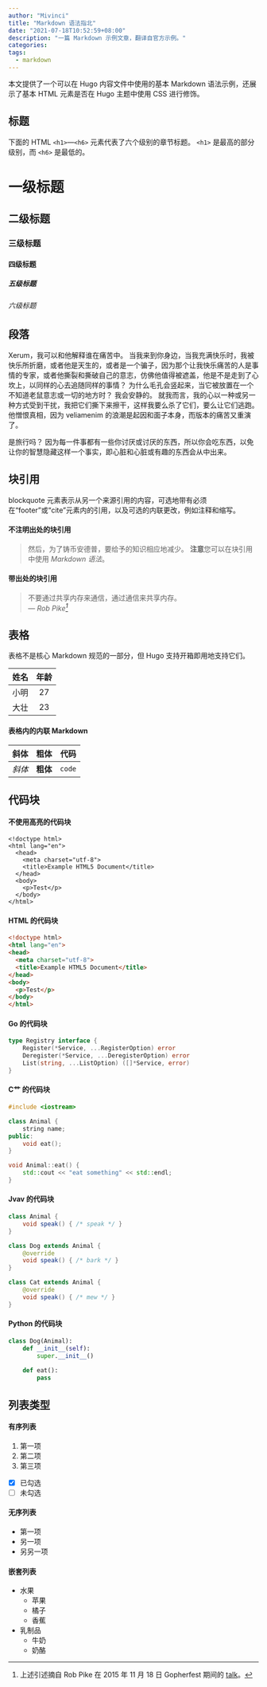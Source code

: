 ```yaml
---
author: "Mivinci"
title: "Markdown 语法指北"
date: "2021-07-18T10:52:59+08:00"
description: "一篇 Markdown 示例文章，翻译自官方示例。"
categories:
tags:
  - markdown
---
```


本文提供了一个可以在 Hugo 内容文件中使用的基本 Markdown 语法示例，还展示了基本 HTML 元素是否在 Hugo 主题中使用 CSS 进行修饰。

<!--more-->

## 标题

下面的 HTML `<h1>`—`<h6>` 元素代表了六个级别的章节标题。 `<h1>` 是最高的部分级别，而 `<h6>` 是最低的。

# 一级标题

## 二级标题

### 三级标题

#### 四级标题

##### 五级标题

###### 六级标题

## 段落

Xerum，我可以和他解释谁在痛苦中。 当我来到你身边，当我充满快乐时，我被快乐所折磨，或者他是天生的，或者是一个骗子，因为那个让我快乐痛苦的人是事情的专家，或者他撕裂和撕破自己的意志，仿佛他值得被遮盖，他是不是走到了心坎上，以同样的心去追随同样的事情？ 为什么毛孔会竖起来，当它被放置在一个不知道老鼠意志或一切的地方时？ 我会安静的。 就我而言，我的心以一种或另一种方式受到干扰，我把它们撕下来擦干，这样我要么杀了它们，要么让它们逃跑。 他憎恨真相，因为 veliamenim 的浪潮是起因和面子本身，而版本的痛苦又重演了。

是旅行吗？ 因为每一件事都有一些你讨厌或讨厌的东西，所以你会吃东西，以免让你的智慧隐藏这样一个事实，即心脏和心脏或有趣的东西会从中出来。

## 块引用

blockquote 元素表示从另一个来源引用的内容，可选地带有必须在“footer”或“cite”元素内的引用，以及可选的内联更改，例如注释和缩写。

#### 不注明出处的块引用

> 然后，为了铸币安德普，要给予的知识相应地减少。
> **注意**您可以在块引用中使用 *Markdown 语法*。

#### 带出处的块引用

> 不要通过共享内存来通信，通过通信来共享内存。<br>
> — <cite>Rob Pike[^1]</cite>

[^1]: 上述引述摘自 Rob Pike 在 2015 年 11 月 18 日 Gopherfest 期间的 [talk](https://www.youtube.com/watch?v=PAAkCSZUG1c)。

## 表格

表格不是核心 Markdown 规范的一部分，但 Hugo 支持开箱即用地支持它们。

| 姓名 | 年龄 |
|:----:|:---:|
| 小明 | 27  |
| 大壮 | 23 |

#### 表格内的内联 Markdown

| 斜体   | 粗体     | 代码   |
|:---------:|:--------:|:------:|
| *斜体* | **粗体** | `code` |

## 代码块

#### 不使用高亮的代码块

```
<!doctype html>
<html lang="en">
  <head>
    <meta charset="utf-8">
    <title>Example HTML5 Document</title>
  </head>
  <body>
    <p>Test</p>
  </body>
</html>
```

#### HTML 的代码块

```html
<!doctype html>
<html lang="en">
<head>
  <meta charset="utf-8">
  <title>Example HTML5 Document</title>
</head>
<body>
  <p>Test</p>
</body>
</html>
```

#### Go 的代码块

```go {hl_lines=[3]}
type Registry interface {
    Register(*Service, ...RegisterOption) error
    Deregister(*Service, ...DeregisterOption) error
    List(string, ...ListOption) ([]*Service, error)
}
```

#### C艹 的代码块

```c++
#include <iostream>

class Animal {
    string name;
public:
    void eat();
}

void Animal::eat() {
    std::cout << "eat something" << std::endl;
}
```

#### Jvav 的代码块

```java
class Animal {
    void speak() { /* speak */ }
}

class Dog extends Animal {
    @override
    void speak() { /* bark */ }
}

class Cat extends Animal {
    @override
    void speak() { /* mew */ } 
}
```

#### Python 的代码块

```python
class Dog(Animal):
    def __init__(self):
        super.__init__()
    
    def eat():
        pass
```

## 列表类型

#### 有序列表

1. 第一项
2. 第二项
3. 第三项
- [x] 已勾选
- [ ] 未勾选

#### 无序列表

* 第一项
* 另一项
* 另另一项

#### 嵌套列表

* 水果
  * 苹果
  * 橘子
  * 香蕉
* 乳制品
  * 牛奶
  * 奶酪
